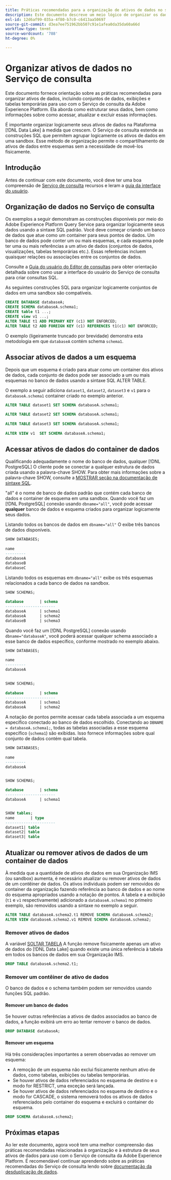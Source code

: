 ```yaml
---
title: Práticas recomendadas para a organização de ativos de dados no serviço de consulta
description: Este documento descreve um meio lógico de organizar os dados para facilitar o uso com o Serviço de consulta.
exl-id: 12d6af99-035a-4f80-b7c0-c6413aa50697
source-git-commit: d3ea7ee751962bb507c91e1afea0da35da60a66d
workflow-type: tm+mt
source-wordcount: '788'
ht-degree: 0%

---
```


# Organizar ativos de dados no Serviço de consulta

Este documento fornece orientação sobre as práticas recomendadas para organizar ativos de dados, incluindo conjuntos de dados, exibições e tabelas temporárias para uso com o Serviço de consulta da Adobe Experience Platform. Ela aborda como estruturar seus dados, bem como informações sobre como acessar, atualizar e excluir essas informações.

É importante organizar logicamente seus ativos de dados na Plataforma [!DNL Data Lake] à medida que crescem. O Serviço de consulta estende as construções SQL que permitem agrupar logicamente os ativos de dados em uma sandbox. Esse método de organização permite o compartilhamento de ativos de dados entre esquemas sem a necessidade de movê-los fisicamente.

## Introdução

Antes de continuar com este documento, você deve ter uma boa compreensão de [Serviço de consulta](../home.md) recursos e leram a [guia da interface do usuário](../ui/user-guide.md).

## Organização de dados no Serviço de consulta

Os exemplos a seguir demonstram as construções disponíveis por meio do Adobe Experience Platform Query Service para organizar logicamente seus dados usando a sintaxe SQL padrão. Você deve começar criando um banco de dados que atue como um container para seus pontos de dados. Um banco de dados pode conter um ou mais esquemas, e cada esquema pode ter uma ou mais referências a um ativo de dados (conjuntos de dados, visualizações, tabelas temporárias etc.). Essas referências incluem quaisquer relações ou associações entre os conjuntos de dados.

Consulte a [Guia do usuário do Editor de consultas](../ui/user-guide.md) para obter orientação detalhada sobre como usar a interface do usuário do Serviço de consulta para criar consultas SQL.

As seguintes construções SQL para organizar logicamente conjuntos de dados em uma sandbox são compatíveis.

```SQL
CREATE DATABASE databaseA;
CREATE SCHEMA databaseA.schema1;
CREATE table t1 ...;
CREATE view v1 ...;
ALTER TABLE t1 ADD PRIMARY KEY (c1) NOT ENFORCED;
ALTER TABLE t2 ADD FOREIGN KEY (c1) REFERENCES t1(c1) NOT ENFORCED;
```

O exemplo (ligeiramente truncado por brevidade) demonstra esta metodologia em que `databaseA` contém schema `schema1`.

## Associar ativos de dados a um esquema

Depois que um esquema é criado para atuar como um container dos ativos de dados, cada conjunto de dados pode ser associado a um ou mais esquemas no banco de dados usando a sintaxe SQL ALTER TABLE.

O exemplo a seguir adiciona `dataset1`, `dataset2`, `dataset3` e `v1` para o `databaseA.schema1` container criado no exemplo anterior.

```SQL
ALTER TABLE dataset1 SET SCHEMA databaseA.schema1;
 
ALTER TABLE dataset2 SET SCHEMA databaseA.schema1;
 
ALTER TABLE dataset3 SET SCHEMA databaseA.schema1;
 
ALTER VIEW v1  SET SCHEMA databaseA.schema1;
```

## Acessar ativos de dados do container de dados

Qualificando adequadamente o nome do banco de dados, qualquer [!DNL PostgreSQL] O cliente pode se conectar a qualquer estrutura de dados criada usando a palavra-chave SHOW. Para obter mais informações sobre a palavra-chave SHOW, consulte a [MOSTRAR seção na documentação de sintaxe SQL](../sql/syntax.md#show).

&quot;all&quot; é o nome de banco de dados padrão que contém cada banco de dados e container de esquema em uma sandbox. Quando você faz um [!DNL PostgreSQL] conexão usando `dbname="all"`, você pode acessar **qualquer** banco de dados e esquema criados para organizar logicamente seus dados.

Listando todos os bancos de dados em `dbname="all"` O exibe três bancos de dados disponíveis.

```sql
SHOW DATABASES;
  
name     
---------
databaseA
databaseB
databaseC
```

Listando todos os esquemas em `dbname="all"` exibe os três esquemas relacionados a cada banco de dados na sandbox.

```SQL
SHOW SCHEMAS;
  
database       | schema
----------------------
databaseA      | schema1
databaseA      | schema2
databaseB      | schema3
```

Quando você faz um [!DNL PostgreSQL] conexão usando `dbname="databaseA"`, você poderá acessar qualquer schema associado a esse banco de dados específico, conforme mostrado no exemplo abaixo.

```sql
SHOW DATABASES;
  
name     
---------
databaseA
 

SHOW SCHEMAS;
  
database       | schema
----------------------
databaseA      | schema1
databaseA      | schema2
```

A notação de pontos permite acessar cada tabela associada a um esquema específico conectado ao banco de dados escolhido. Conectando ao `DBNAME = databaseA.schema1;`, todas as tabelas associadas a esse esquema específico (`schema1`) são exibidas. Isso fornece informações sobre qual conjunto de dados contém qual tabela.

```sql
SHOW DATABASES;
  
name     
---------
databaseA


SHOW SCHEMAS;
  
database       | schema
----------------------
databaseA      | schema1


SHOW tables;
name       | type
----------------------
dataset1| table
dataset2| table
dataset3| table
```

## Atualizar ou remover ativos de dados de um container de dados

À medida que a quantidade de ativos de dados em sua Organização IMS (ou sandbox) aumenta, é necessário atualizar ou remover ativos de dados de um contêiner de dados. Os ativos individuais podem ser removidos do container da organização fazendo referência ao banco de dados e ao nome do esquema apropriados usando a notação de pontos. A tabela e a exibição (`t1` e `v1` respectivamente) adicionado a `databaseA.schema1` no primeiro exemplo, são removidos usando a sintaxe no exemplo a seguir.

```sql
ALTER TABLE databaseA.schema2.t1 REMOVE SCHEMA databaseA.schema2;
ALTER VIEW databaseA.schema2.v1 REMOVE SCHEMA databaseA.schema2;
```

### Remover ativos de dados

A variável [SOLTAR TABELA](../sql/syntax.md#drop-table) A função remove fisicamente apenas um ativo de dados do [!DNL Data Lake] quando existe uma única referência à tabela em todos os bancos de dados em sua Organização IMS.

```sql
DROP TABLE databaseA.schema2.t1;
```

### Remover um contêiner de ativo de dados

O banco de dados e o schema também podem ser removidos usando funções SQL padrão.

#### Remover um banco de dados

Se houver outras referências a ativos de dados associados ao banco de dados, a função exibirá um erro ao tentar remover o banco de dados.

```sql
DROP DATABASE databaseA;
```

#### Remover um esquema

Há três considerações importantes a serem observadas ao remover um esquema:

- A remoção de um esquema não exclui fisicamente nenhum ativo de dados, como tabelas, exibições ou tabelas temporárias.
- Se houver ativos de dados referenciados no esquema de destino e o modo for RESTRICT, uma exceção será lançada.
- Se houver ativos de dados referenciados no esquema de destino e o modo for CASCADE, o sistema removerá todos os ativos de dados referenciados pelo container do esquema e excluirá o container do esquema.

```sql
DROP SCHEMA databaseA.schema2;
```

## Próximas etapas

Ao ler este documento, agora você tem uma melhor compreensão das práticas recomendadas relacionadas à organização e à estrutura de seus ativos de dados para uso com o Serviço de consulta da Adobe Experience Platform. É recomendável continuar aprendendo sobre as práticas recomendadas do Serviço de consulta lendo sobre [documentação da desduplicação de dados](../essential-concepts/deduplication.md).
